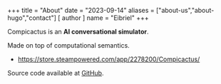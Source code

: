 +++
title = "About"
date = "2023-09-14"
aliases = ["about-us","about-hugo","contact"]
[ author ]
  name = "Eibriel"
+++

Compicactus is an **AI conversational simulator**.

Made on top of computational semantics.

* https://store.steampowered.com/app/2278200/Compicactus/

Source code available at [GitHub](https://github.com/Eibriel/Compicactus).
